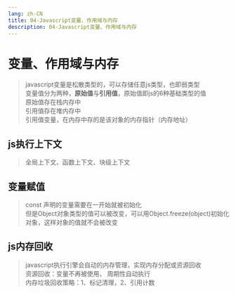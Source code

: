 ```yaml
---
lang: zh-CN
title: 04-Javascript变量、作用域与内存
description: 04-Javascript变量、作用域与内存
---
```


# 变量、作用域与内存

> javascript变量是松散类型的，可以存储任意js类型，也即弱类型  
> 变量值分为两种，**原始值**与**引用值**，原始值即js的6种基础类型的值  
> 原始值存在栈内存中  
> 引用值存在堆内存中  
> 引用值变量，在内存中存的是该对象的内存指针（内存地址） 

## js执行上下文
> 全局上下文、函数上下文、块级上下文

## 变量赋值
> const 声明的变量需要在一开始就被初始化  
> 但是Object对象类型的值可以被改变，可以用Object.freeze(object)初始化对象，这样对象的值就不会被改变

## js内存回收
> javascript执行引擎会自动的内存管理，实现内存分配或资源回收  
> 资源回收：变量不再被使用， 周期性自动执行  
> 内存垃圾回收策略：1、标记清理，2、引用计数  
> 